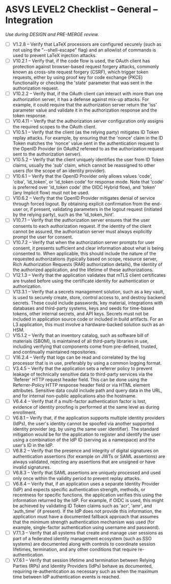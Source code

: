 # ASVS LEVEL2 Checklist – General – Integration

_Use during DESIGN and PRE-MERGE review._

- [ ] V1.2.8 – Verify that LaTeX processors are configured securely (such as not using the "--shell-escape" flag) and an allowlist of commands is used to prevent LaTeX injection attacks.
- [ ] V10.2.1 – Verify that, if the code flow is used, the OAuth client has protection against browser-based request forgery attacks, commonly known as cross-site request forgery (CSRF), which trigger token requests, either by using proof key for code exchange (PKCE) functionality or checking the 'state' parameter that was sent in the authorization request.
- [ ] V10.2.2 – Verify that, if the OAuth client can interact with more than one authorization server, it has a defense against mix-up attacks. For example, it could require that the authorization server return the 'iss' parameter value and validate it in the authorization response and the token response.
- [ ] V10.4.11 – Verify that the authorization server configuration only assigns the required scopes to the OAuth client.
- [ ] V10.5.1 – Verify that the client (as the relying party) mitigates ID Token replay attacks. For example, by ensuring that the 'nonce' claim in the ID Token matches the 'nonce' value sent in the authentication request to the OpenID Provider (in OAuth2 refereed to as the authorization request sent to the authorization server).
- [ ] V10.5.2 – Verify that the client uniquely identifies the user from ID Token claims, usually the 'sub' claim, which cannot be reassigned to other users (for the scope of an identity provider).
- [ ] V10.6.1 – Verify that the OpenID Provider only allows values 'code', 'ciba', 'id_token', or 'id_token code' for response mode. Note that 'code' is preferred over 'id_token code' (the OIDC Hybrid flow), and 'token' (any Implicit flow) must not be used.
- [ ] V10.6.2 – Verify that the OpenID Provider mitigates denial of service through forced logout. By obtaining explicit confirmation from the end-user or, if present, validating parameters in the logout request (initiated by the relying party), such as the 'id_token_hint'.
- [ ] V10.7.1 – Verify that the authorization server ensures that the user consents to each authorization request. If the identity of the client cannot be assured, the authorization server must always explicitly prompt the user for consent.
- [ ] V10.7.2 – Verify that when the authorization server prompts for user consent, it presents sufficient and clear information about what is being consented to. When applicable, this should include the nature of the requested authorizations (typically based on scope, resource server, Rich Authorization Requests (RAR) authorization details), the identity of the authorized application, and the lifetime of these authorizations.
- [ ] V12.1.3 – Verify that the application validates that mTLS client certificates are trusted before using the certificate identity for authentication or authorization.
- [ ] V13.3.1 – Verify that a secrets management solution, such as a key vault, is used to securely create, store, control access to, and destroy backend secrets. These could include passwords, key material, integrations with databases and third-party systems, keys and seeds for time-based tokens, other internal secrets, and API keys. Secrets must not be included in application source code or included in build artifacts. For an L3 application, this must involve a hardware-backed solution such as an HSM.
- [ ] V15.1.2 – Verify that an inventory catalog, such as software bill of materials (SBOM), is maintained of all third-party libraries in use, including verifying that components come from pre-defined, trusted, and continually maintained repositories.
- [ ] V16.2.4 – Verify that logs can be read and correlated by the log processor that is in use, preferably by using a common logging format.
- [ ] V3.4.5 – Verify that the application sets a referrer policy to prevent leakage of technically sensitive data to third-party services via the 'Referer' HTTP request header field. This can be done using the Referrer-Policy HTTP response header field or via HTML element attributes. Sensitive data could include path and query data in the URL, and for internal non-public applications also the hostname.
- [ ] V6.4.4 – Verify that if a multi-factor authentication factor is lost, evidence of identity proofing is performed at the same level as during enrollment.
- [ ] V6.8.1 – Verify that, if the application supports multiple identity providers (IdPs), the user's identity cannot be spoofed via another supported identity provider (eg. by using the same user identifier). The standard mitigation would be for the application to register and identify the user using a combination of the IdP ID (serving as a namespace) and the user's ID in the IdP.
- [ ] V6.8.2 – Verify that the presence and integrity of digital signatures on authentication assertions (for example on JWTs or SAML assertions) are always validated, rejecting any assertions that are unsigned or have invalid signatures.
- [ ] V6.8.3 – Verify that SAML assertions are uniquely processed and used only once within the validity period to prevent replay attacks.
- [ ] V6.8.4 – Verify that, if an application uses a separate Identity Provider (IdP) and expects specific authentication strength, methods, or recentness for specific functions, the application verifies this using the information returned by the IdP. For example, if OIDC is used, this might be achieved by validating ID Token claims such as 'acr', 'amr', and 'auth_time' (if present). If the IdP does not provide this information, the application must have a documented fallback approach that assumes that the minimum strength authentication mechanism was used (for example, single-factor authentication using username and password).
- [ ] V7.1.3 – Verify that all systems that create and manage user sessions as part of a federated identity management ecosystem (such as SSO systems) are documented along with controls to coordinate session lifetimes, termination, and any other conditions that require re-authentication.
- [ ] V7.6.1 – Verify that session lifetime and termination between Relying Parties (RPs) and Identity Providers (IdPs) behave as documented, requiring re-authentication as necessary such as when the maximum time between IdP authentication events is reached.
